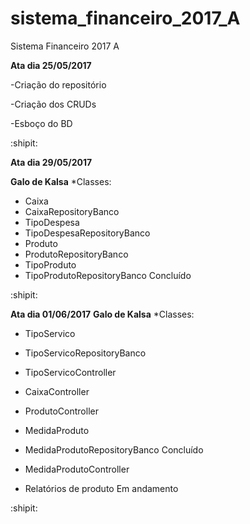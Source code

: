 # sistema_financeiro_2017_A
Sistema Financeiro 2017 A

**Ata dia 25/05/2017**

-Criação do repositório

-Criação dos CRUDs

-Esboço do BD

:shipit:

**Ata dia 29/05/2017**

**Galo de Kalsa**
*Classes:
 - Caixa
 - CaixaRepositoryBanco
 - TipoDespesa
 - TipoDespesaRepositoryBanco
 - Produto
 - ProdutoRepositoryBanco
 - TipoProduto
 - TipoProdutoRepositoryBanco
Concluído

:shipit:

**Ata dia 01/06/2017** 
**Galo de Kalsa**
*Classes:
  - TipoServico
  - TipoServicoRepositoryBanco
  - TipoServicoController
  - CaixaController
  - ProdutoController
  - MedidaProduto
  - MedidaProdutoRepositoryBanco
Concluído

  - MedidaProdutoController
  - Relatórios de produto
Em andamento

:shipit:
